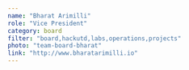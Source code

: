 ```yaml
---
name: "Bharat Arimilli"
role: "Vice President"
category: board
filter: "board,hackutd,labs,operations,projects"
photo: "team-board-bharat"
link: "http://www.bharatarimilli.io"
---
```

